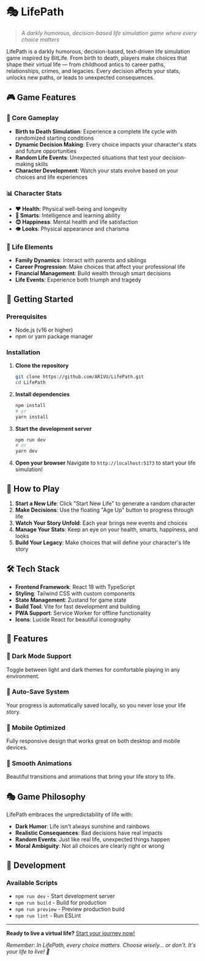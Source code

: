 # 🎭 LifePath

> *A darkly humorous, decision-based life simulation game where every choice matters*


LifePath is a darkly humorous, decision-based, text-driven life simulation game inspired by BitLife. From birth to death, players make choices that shape their virtual life — from childhood antics to career paths, relationships, crimes, and legacies. Every decision affects your stats, unlocks new paths, or leads to unexpected consequences.

## 🎮 Game Features

### 🌟 Core Gameplay
- **Birth to Death Simulation**: Experience a complete life cycle with randomized starting conditions
- **Dynamic Decision Making**: Every choice impacts your character's stats and future opportunities
- **Random Life Events**: Unexpected situations that test your decision-making skills
- **Character Development**: Watch your stats evolve based on your choices and life experiences

### 📊 Character Stats
- **❤️ Health**: Physical well-being and longevity
- **🧠 Smarts**: Intelligence and learning ability
- **😊 Happiness**: Mental health and life satisfaction
- **👁️ Looks**: Physical appearance and charisma

### 🎯 Life Elements
- **Family Dynamics**: Interact with parents and siblings
- **Career Progression**: Make choices that affect your professional life
- **Financial Management**: Build wealth through smart decisions
- **Life Events**: Experience both triumph and tragedy

## 🚀 Getting Started

### Prerequisites
- Node.js (v16 or higher)
- npm or yarn package manager

### Installation

1. **Clone the repository**
   ```bash
   git clone https://github.com/AR1VU/LifePath.git
   cd LifePath
   ```

2. **Install dependencies**
   ```bash
   npm install
   # or
   yarn install
   ```

3. **Start the development server**
   ```bash
   npm run dev
   # or
   yarn dev
   ```

4. **Open your browser**
   Navigate to `http://localhost:5173` to start your life simulation!

## 🎲 How to Play

1. **Start a New Life**: Click "Start New Life" to generate a random character
2. **Make Decisions**: Use the floating "Age Up" button to progress through life
3. **Watch Your Story Unfold**: Each year brings new events and choices
4. **Manage Your Stats**: Keep an eye on your health, smarts, happiness, and looks
5. **Build Your Legacy**: Make choices that will define your character's life story

## 🛠️ Tech Stack

- **Frontend Framework**: React 18 with TypeScript
- **Styling**: Tailwind CSS with custom components
- **State Management**: Zustand for game state
- **Build Tool**: Vite for fast development and building
- **PWA Support**: Service Worker for offline functionality
- **Icons**: Lucide React for beautiful iconography

## 🎨 Features

### 🌙 Dark Mode Support
Toggle between light and dark themes for comfortable playing in any environment.

### 💾 Auto-Save System
Your progress is automatically saved locally, so you never lose your life story.

### 📱 Mobile Optimized
Fully responsive design that works great on both desktop and mobile devices.

### 🎪 Smooth Animations
Beautiful transitions and animations that bring your life story to life.

## 🎭 Game Philosophy

LifePath embraces the unpredictability of life with:

- **Dark Humor**: Life isn't always sunshine and rainbows
- **Realistic Consequences**: Bad decisions have real impacts
- **Random Events**: Just like real life, unexpected things happen
- **Moral Ambiguity**: Not all choices are clearly right or wrong

## 🔧 Development

### Available Scripts

- `npm run dev` - Start development server
- `npm run build` - Build for production
- `npm run preview` - Preview production build
- `npm run lint` - Run ESLint

---

**Ready to live a virtual life?** [Start your journey now!](https://github.com/AR1VU/LifePath)

*Remember: In LifePath, every choice matters. Choose wisely... or don't. It's your life to live! 🎲*
